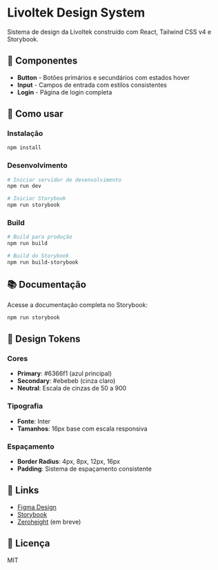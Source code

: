 # Livoltek Design System

Sistema de design da Livoltek construído com React, Tailwind CSS v4 e Storybook.

## 🎨 Componentes

- **Button** - Botões primários e secundários com estados hover
- **Input** - Campos de entrada com estilos consistentes
- **Login** - Página de login completa

## 🚀 Como usar

### Instalação

```bash
npm install
```

### Desenvolvimento

```bash
# Iniciar servidor de desenvolvimento
npm run dev

# Iniciar Storybook
npm run storybook
```

### Build

```bash
# Build para produção
npm run build

# Build do Storybook
npm run build-storybook
```

## 📚 Documentação

Acesse a documentação completa no Storybook:

```bash
npm run storybook
```

## 🎯 Design Tokens

### Cores

- **Primary**: #6366f1 (azul principal)
- **Secondary**: #ebebeb (cinza claro)
- **Neutral**: Escala de cinzas de 50 a 900

### Tipografia

- **Fonte**: Inter
- **Tamanhos**: 16px base com escala responsiva

### Espaçamento

- **Border Radius**: 4px, 8px, 12px, 16px
- **Padding**: Sistema de espaçamento consistente

## 🔗 Links

- [Figma Design](https://www.figma.com/design/axxySxvdMc6eGq9hEM7ilm/Livoltek-DS-V2)
- [Storybook](http://localhost:6006)
- [Zeroheight](https://zeroheight.com) (em breve)

## 📝 Licença

MIT
